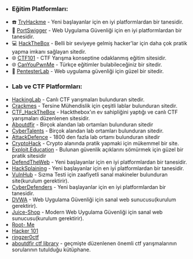 

* ### Eğitim Platformları:
 - ☎️ [TryHackme](https://tryhackme.com/) - Yeni başlayanlar için en iyi platformlardan bir tanesidir.
 - 📖 [PortSwigger](https://portswigger.net/web-security/all-materials) - Web Uygulama Güvenliği için en iyi platformlardan bir tanesidir.
 - 💻 [HackTheBox](https://www.hackthebox.com/) - Belli bir seviyeye gelmiş hacker'lar için daha çok pratik yapma imkanı sağlayan sitedir.
 - 🌐 [CTF101](https://ctf101.org/) - CTF Yarışma konseptine odaklanmış eğitim sitesidir.
 - 🌐 [CanYouPwnMe](https://canyoupwn.me/courses/) - Türkçe eğitimler bulabileceğiniz bir sitedir.
 - 📖 [PentesterLab](https://pentesterlab.com/) - Web uygulama güvenliği için güzel bir sitedir.




* ### Lab ve CTF Platformları:
 -  [HackingLab](https://hacking-lab.com/events/) - Canlı CTF yarışmaları bulunduran sitedir.
 -  [Crackmes](https://crackmes.one/) - Tersine Mühendislik için çeşitli lablar bulunduran sitedir.
 -  [CTF_HackTheBox](https://ctf.hackthebox.com/) - Hackthebox'ın ev sahipliğini yaptığı ve canlı CTF yarışmaları düzenlenen sitesidir.
 -  [Aboutdfir](https://aboutdfir.com/education/challenges-ctfs/) - Birçok alandan lab ortamları bulunduran sitedir
 -  [CyberTalents](https://cybertalents.com/challenges/) - Birçok alandan lab ortamları bulunduran sitedir.
 -  [AttackDefence](https://attackdefense.com/) - 1800 den fazla lab ortamı bulunduran sitedir
 -  [CryptoHack](https://cryptohack.org/) - Crypto alanında pratik yapmaki için mükemmel bir site.
 -  [Exploit.Education](https://exploit.education/) - Bulunan güvenlik açıklarını sömürmek için güzel bir pratik sitesidir
 -  [DefendTheWeb](https://defendtheweb.net/) - Yeni başlayanlar için en iyi platformlardan bir tanesidir.
 -  [HackSplaining](https://www.hacksplaining.com/lessons) - Yeni başlayanlar için en iyi platformlardan bir tanesidir.
 -  [VulnHub](https://www.vulnhub.com/) - Sızma Testi için zaafiyetli sanal makineler bulunduran site(kurulum gerektirir).
 -  [CyberDefenders](https://cyberdefenders.org/blueteam-ctf-challenges/) - Yeni başlayanlar için en iyi platformlardan bir tanesidir.
 -  [DVWA](https://github.com/digininja/DVWA) - Web Uygulama Güvenliği için sanal web sunucusu(kurulum gerektirir).
 -  [Juice-Shop](https://github.com/juice-shop/juice-shop) - Modern Web Uygulama Güvenliği için sanal web sunucusu(kurulum gerektirir).
 -  [Root- Me](https://www.root-me.org/?lang=en)
 -  [Hacker 101](https://ctf.hacker101.com/)
 -  [ringzer0ctf](https://ringzer0ctf.com/challenges)
 - [aboutdfir ctf library](https://aboutdfir.com/education/challenges-ctfs/) - geçmişte düzenlenen önemli ctf yarışmalarının sorularının tutulduğu kütüphane.


